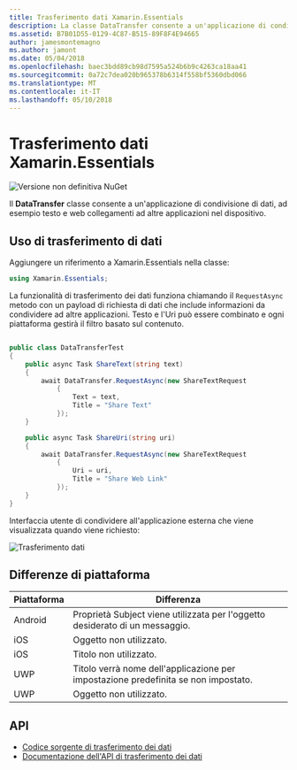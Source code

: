 ```yaml
---
title: Trasferimento dati Xamarin.Essentials
description: La classe DataTransfer consente a un'applicazione di condivisione di dati, ad esempio testo e web collegamenti ad altre applicazioni nel dispositivo.
ms.assetid: B7B01D55-0129-4C87-B515-89F8F4E94665
author: jamesmontemagno
ms.author: jamont
ms.date: 05/04/2018
ms.openlocfilehash: baec3bdd89cb98d7595a524b6b9c4263ca18aa41
ms.sourcegitcommit: 0a72c7dea020b965378b6314f558bf5360dbd066
ms.translationtype: MT
ms.contentlocale: it-IT
ms.lasthandoff: 05/10/2018
---
```

# <a name="xamarinessentials-data-transfer"></a>Trasferimento dati Xamarin.Essentials

![Versione non definitiva NuGet](~/media/shared/pre-release.png)

Il **DataTransfer** classe consente a un'applicazione di condivisione di dati, ad esempio testo e web collegamenti ad altre applicazioni nel dispositivo.

## <a name="using-data-transfer"></a>Uso di trasferimento di dati

Aggiungere un riferimento a Xamarin.Essentials nella classe:

```csharp
using Xamarin.Essentials;
```

La funzionalità di trasferimento dei dati funziona chiamando il `RequestAsync` metodo con un payload di richiesta di dati che include informazioni da condividere ad altre applicazioni. Testo e l'Uri può essere combinato e ogni piattaforma gestirà il filtro basato sul contenuto.

```csharp

public class DataTransferTest
{
    public async Task ShareText(string text)
    {
        await DataTransfer.RequestAsync(new ShareTextRequest
            {
                Text = text,
                Title = "Share Text"
            });
    }

    public async Task ShareUri(string uri)
    {
        await DataTransfer.RequestAsync(new ShareTextRequest
            {
                Uri = uri,
                Title = "Share Web Link"
            });
    }
}
```

Interfaccia utente di condividere all'applicazione esterna che viene visualizzata quando viene richiesto:

![Trasferimento dati](data-transfer-images/data-transfer.png)

## <a name="platform-differences"></a>Differenze di piattaforma

| Piattaforma | Differenza |
| --- | --- |
| Android | Proprietà Subject viene utilizzata per l'oggetto desiderato di un messaggio. |
| iOS | Oggetto non utilizzato. |
| iOS | Titolo non utilizzato. |
| UWP | Titolo verrà nome dell'applicazione per impostazione predefinita se non impostato. |
| UWP | Oggetto non utilizzato. |

## <a name="api"></a>API

- [Codice sorgente di trasferimento dei dati](https://github.com/xamarin/Essentials/tree/master/Essentials/DataTransfer)
- [Documentazione dell'API di trasferimento dei dati](xref:Xamarin.Essentials.DataTransfer)
